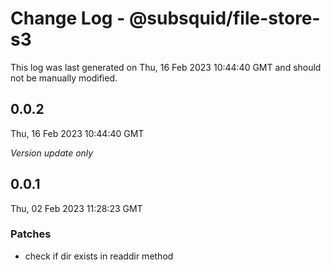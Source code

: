 # Change Log - @subsquid/file-store-s3

This log was last generated on Thu, 16 Feb 2023 10:44:40 GMT and should not be manually modified.

## 0.0.2
Thu, 16 Feb 2023 10:44:40 GMT

_Version update only_

## 0.0.1
Thu, 02 Feb 2023 11:28:23 GMT

### Patches

- check if dir exists in readdir method

